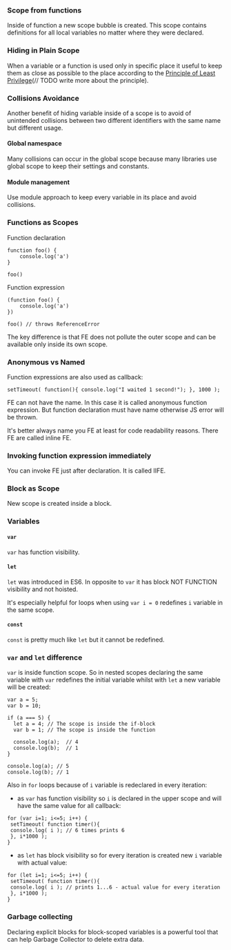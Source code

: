 ### Scope from functions

Inside of function a new scope bubble is created. This scope contains definitions for all local variables no matter where they were declared.


### Hiding in Plain Scope

When a variable or a function is used only in specific place it useful to keep them as close as possible to the place according to the [Principle of Least Privilege](https://en.wikipedia.org/wiki/Principle_of_least_privilege)(// TODO write more about the principle).


### Collisions Avoidance

Another benefit of hiding variable inside of a scope is to avoid of unintended collisions between two different identifiers with the same name but different usage.

#### Global namespace

Many collisions can occur in the global scope because many libraries use global scope to keep their settings and constants.

#### Module management

Use module approach to keep every variable in its place and avoid collisions.


### Functions as Scopes

Function declaration

```
function foo() {
    console.log('a')
}

foo()
```


Function expression

```
(function foo() {
    console.log('a')
})

foo() // throws ReferenceError
```


The key difference is that FE does not pollute the outer scope and can be available only inside its own scope.


### Anonymous vs Named

Function expressions are also used as callback:

```
setTimeout( function(){ console.log("I waited 1 second!"); }, 1000 );
```

FE can not have the name. In this case it is called anonymous function expression. 
But function declaration must have name otherwise JS error will be thrown.

It's better always name you FE at least for code readability reasons. There FE are called inline FE.



### Invoking function expression immediately

You can invoke FE just after declaration. It is called IIFE.


### Block as Scope

New scope is created inside a block.


###  Variables

#### `var`

`var` has function visibility.

#### `let`

`let` was introduced in ES6. In opposite to `var` it has block NOT FUNCTION visibility and not hoisted.

It's especially helpful for loops when using `var i = 0` redefines `i` variable in the same scope.

#### `const`

`const` is pretty much like `let` but it cannot be redefined.



### `var` and `let` difference

`var` is inside function scope. So in nested scopes declaring the same variable with `var` redefines the initial variable whilst with `let` a new variable will be created:

```
var a = 5;
var b = 10;

if (a === 5) {
  let a = 4; // The scope is inside the if-block
  var b = 1; // The scope is inside the function

  console.log(a);  // 4
  console.log(b);  // 1
}

console.log(a); // 5
console.log(b); // 1
```

Also in `for` loops because of `i` variable is redeclared in every iteration:

 - as `var` has function visibility so `i` is declared in the upper scope and will have the same value for all callback:

```
for (var i=1; i<=5; i++) {
 setTimeout( function timer(){
 console.log( i ); // 6 times prints 6
 }, i*1000 );
}
```

- as `let` has block visibility so for every iteration is created new `i` variable with actual value:

```
for (let i=1; i<=5; i++) {
 setTimeout( function timer(){
 console.log( i ); // prints 1...6 - actual value for every iteration
 }, i*1000 );
}
```

### Garbage collecting

Declaring explicit blocks for block-scoped variables is a powerful tool that can help Garbage Collector to delete extra data.



